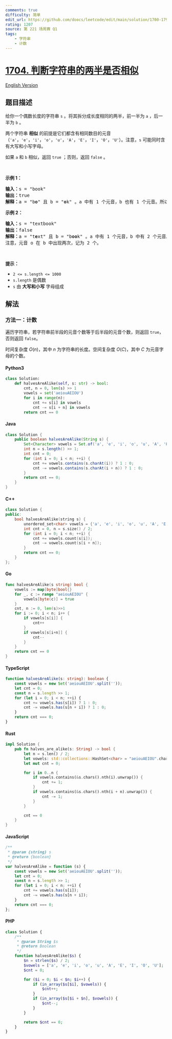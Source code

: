 ```yaml
---
comments: true
difficulty: 简单
edit_url: https://github.com/doocs/leetcode/edit/main/solution/1700-1799/1704.Determine%20if%20String%20Halves%20Are%20Alike/README.md
rating: 1207
source: 第 221 场周赛 Q1
tags:
    - 字符串
    - 计数
---
```


<!-- problem:start -->

# [1704. 判断字符串的两半是否相似](https://leetcode.cn/problems/determine-if-string-halves-are-alike)

[English Version](/solution/1700-1799/1704.Determine%20if%20String%20Halves%20Are%20Alike/README_EN.md)

## 题目描述

<!-- description:start -->

<p>给你一个偶数长度的字符串 <code>s</code> 。将其拆分成长度相同的两半，前一半为 <code>a</code> ，后一半为 <code>b</code> 。</p>

<p>两个字符串 <strong>相似</strong> 的前提是它们都含有相同数目的元音（<code>'a'</code>，<code>'e'</code>，<code>'i'</code>，<code>'o'</code>，<code>'u'</code>，<code>'A'</code>，<code>'E'</code>，<code>'I'</code>，<code>'O'</code>，<code>'U'</code>）。注意，<code>s</code> 可能同时含有大写和小写字母。</p>

<p>如果<em> </em><code>a</code><em> </em>和<em> </em><code>b</code> 相似，返回 <code>true</code> ；否则，返回 <code>false</code> 。</p>

<p>&nbsp;</p>

<p><strong>示例 1：</strong></p>

<pre>
<strong>输入：</strong>s = "book"
<strong>输出：</strong>true
<strong>解释：</strong>a = "b<strong>o</strong>" 且 b = "<strong>o</strong>k" 。a 中有 1 个元音，b 也有 1 个元音。所以，a 和 b 相似。
</pre>

<p><strong>示例 2：</strong></p>

<pre>
<strong>输入：</strong>s = "textbook"
<strong>输出：</strong>false
<strong>解释：</strong>a = "t<strong>e</strong>xt" 且 b = "b<strong>oo</strong>k" 。a 中有 1 个元音，b 中有 2 个元音。因此，a 和 b 不相似。
注意，元音 o 在 b 中出现两次，记为 2 个。
</pre>

<p>&nbsp;</p>

<p><strong>提示：</strong></p>

<ul>
	<li><code>2 &lt;= s.length &lt;= 1000</code></li>
	<li><code>s.length</code> 是偶数</li>
	<li><code>s</code> 由 <strong>大写和小写</strong> 字母组成</li>
</ul>

<!-- description:end -->

## 解法

<!-- solution:start -->

### 方法一：计数

遍历字符串，若字符串前半段的元音个数等于后半段的元音个数，则返回 `true`，否则返回 `false`。

时间复杂度 $O(n)$，其中 $n$ 为字符串的长度。空间复杂度 $O(C)$，其中 $C$ 为元音字母的个数。

<!-- tabs:start -->

#### Python3

```python
class Solution:
    def halvesAreAlike(self, s: str) -> bool:
        cnt, n = 0, len(s) >> 1
        vowels = set('aeiouAEIOU')
        for i in range(n):
            cnt += s[i] in vowels
            cnt -= s[i + n] in vowels
        return cnt == 0
```

#### Java

```java
class Solution {
    public boolean halvesAreAlike(String s) {
        Set<Character> vowels = Set.of('a', 'e', 'i', 'o', 'u', 'A', 'E', 'I', 'O', 'U');
        int n = s.length() >> 1;
        int cnt = 0;
        for (int i = 0; i < n; ++i) {
            cnt += vowels.contains(s.charAt(i)) ? 1 : 0;
            cnt -= vowels.contains(s.charAt(i + n)) ? 1 : 0;
        }
        return cnt == 0;
    }
}
```

#### C++

```cpp
class Solution {
public:
    bool halvesAreAlike(string s) {
        unordered_set<char> vowels = {'a', 'e', 'i', 'o', 'u', 'A', 'E', 'I', 'O', 'U'};
        int cnt = 0, n = s.size() / 2;
        for (int i = 0; i < n; ++i) {
            cnt += vowels.count(s[i]);
            cnt -= vowels.count(s[i + n]);
        }
        return cnt == 0;
    }
};
```

#### Go

```go
func halvesAreAlike(s string) bool {
	vowels := map[byte]bool{}
	for _, c := range "aeiouAEIOU" {
		vowels[byte(c)] = true
	}
	cnt, n := 0, len(s)>>1
	for i := 0; i < n; i++ {
		if vowels[s[i]] {
			cnt++
		}
		if vowels[s[i+n]] {
			cnt--
		}
	}
	return cnt == 0
}
```

#### TypeScript

```ts
function halvesAreAlike(s: string): boolean {
    const vowels = new Set('aeiouAEIOU'.split(''));
    let cnt = 0;
    const n = s.length >> 1;
    for (let i = 0; i < n; ++i) {
        cnt += vowels.has(s[i]) ? 1 : 0;
        cnt -= vowels.has(s[n + i]) ? 1 : 0;
    }
    return cnt === 0;
}
```

#### Rust

```rust
impl Solution {
    pub fn halves_are_alike(s: String) -> bool {
        let n = s.len() / 2;
        let vowels: std::collections::HashSet<char> = "aeiouAEIOU".chars().collect();
        let mut cnt = 0;

        for i in 0..n {
            if vowels.contains(&s.chars().nth(i).unwrap()) {
                cnt += 1;
            }
            if vowels.contains(&s.chars().nth(i + n).unwrap()) {
                cnt -= 1;
            }
        }

        cnt == 0
    }
}
```

#### JavaScript

```js
/**
 * @param {string} s
 * @return {boolean}
 */
var halvesAreAlike = function (s) {
    const vowels = new Set('aeiouAEIOU'.split(''));
    let cnt = 0;
    const n = s.length >> 1;
    for (let i = 0; i < n; ++i) {
        cnt += vowels.has(s[i]);
        cnt -= vowels.has(s[n + i]);
    }
    return cnt === 0;
};
```

#### PHP

```php
class Solution {
    /**
     * @param String $s
     * @return Boolean
     */
    function halvesAreAlike($s) {
        $n = strlen($s) / 2;
        $vowels = ['a', 'e', 'i', 'o', 'u', 'A', 'E', 'I', 'O', 'U'];
        $cnt = 0;

        for ($i = 0; $i < $n; $i++) {
            if (in_array($s[$i], $vowels)) {
                $cnt++;
            }
            if (in_array($s[$i + $n], $vowels)) {
                $cnt--;
            }
        }

        return $cnt == 0;
    }
}
```

<!-- tabs:end -->

<!-- solution:end -->

<!-- problem:end -->
